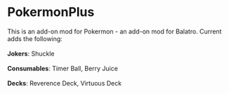 # PokermonPlus
This is an add-on mod for Pokermon - an add-on mod for Balatro. 
Current adds the following:<br/><br/>
  **Jokers**: Shuckle<br/><br/>
  **Consumables**: Timer Ball, Berry Juice<br/><br/>
  **Decks**: Reverence Deck, Virtuous Deck
